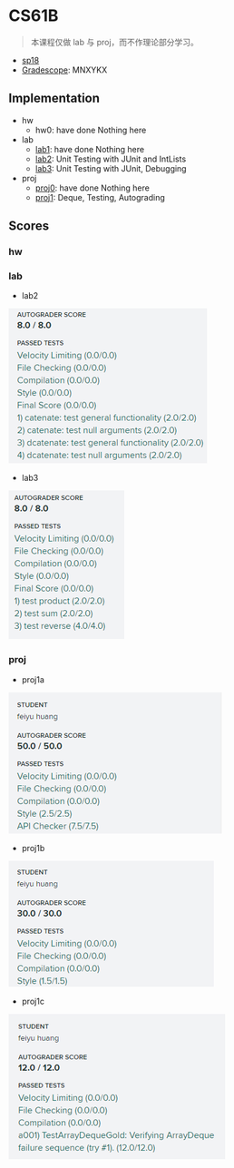 # CS61B

> 本课程仅做 lab 与 proj，而不作理论部分学习。

* [sp18](https://sp18.datastructur.es/index.html)
* [Gradescope](https://gradescope.com): MNXYKX

## Implementation

* hw
    * hw0: have done Nothing here
* lab
    * [lab1](./lab1): have done Nothing here
    * [lab2](./lab2): Unit Testing with JUnit and IntLists
    * [lab3](./lab3): Unit Testing with JUnit, Debugging
* proj
    * [proj0](./proj0): have done Nothing here
    * [proj1](./proj1): Deque, Testing, Autograding

## Scores

### hw

### lab

* lab2

![lab2](./img/lab2.png)

* lab3

![lab3](./img/lab3.png)

### proj

* proj1a

![proj1a](./img/proj1a.png)

* proj1b

![proj1b](./img/proj1b.png)

* proj1c

![proj1c](./img/proj1c.png)


